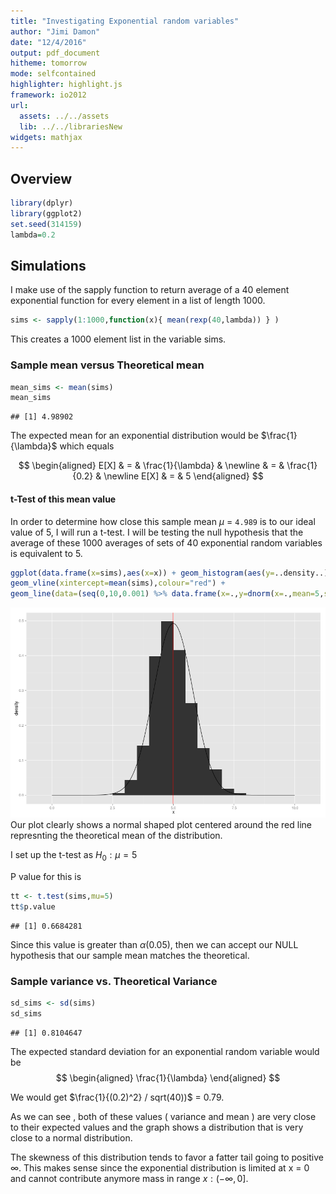 ```yaml
---
title: "Investigating Exponential random variables"
author: "Jimi Damon"
date: "12/4/2016"
output: pdf_document
hitheme: tomorrow
mode: selfcontained
highlighter: highlight.js
framework: io2012
url:
  assets: ../../assets
  lib: ../../librariesNew
widgets: mathjax
---
```



## Overview


```r
library(dplyr)
library(ggplot2)
set.seed(314159)
lambda=0.2
```

## Simulations 

I make use of the sapply function to return average of a 40 element
exponential function for every element in a list of length 1000.


```r
sims <- sapply(1:1000,function(x){ mean(rexp(40,lambda)) } )
```

This creates a 1000 element list in the variable sims.

### Sample mean versus Theoretical mean


```r
mean_sims <- mean(sims)
mean_sims
```

```
## [1] 4.98902
```

The expected mean for an exponential distribution would be $\frac{1}{\lambda}$ which equals

$$
\begin{aligned}
E[X] & = & \frac{1}{\lambda} & \newline
     & = & \frac{1}{0.2} & \newline
E[X] & = & 5
\end{aligned}
$$

#### t-Test of this mean value

In order to determine how close this sample mean $\mu$ = 
``4.989`` 
is to our ideal value of 5, I will run a t-test.  I will
be testing the null hypothesis that the average of these 1000 
averages of sets of 40 exponential random variables is equivalent to
5.  


```r
ggplot(data.frame(x=sims),aes(x=x)) + geom_histogram(aes(y=..density..),binwidth=0.5) + 
geom_vline(xintercept=mean(sims),colour="red") + 
geom_line(data=(seq(0,10,0.001) %>% data.frame(x=.,y=dnorm(x=.,mean=5,sd=sqrt(var(sims))))),aes(x=x,y=y))
```

![plot of chunk unnamed-chunk-4](./figure/unnamed-chunk-4-1.png) 
Our plot clearly shows a normal shaped plot centered around the red line represnting the theoretical mean
of the distribution.

I set up the t-test as $H_0 :  \mu= 5$

P value for this is 

```r
tt <- t.test(sims,mu=5)
tt$p.value
```

```
## [1] 0.6684281
```
Since this value is greater than  $\alpha$(0.05), then we can accept our NULL hypothesis that our sample mean
matches the theoretical.

### Sample variance vs. Theoretical Variance

```r
sd_sims <- sd(sims)
sd_sims
```

```
## [1] 0.8104647
```
The expected standard deviation for an exponential random variable would be 
$$ 
\begin{aligned}
\frac{1}{\lambda}
\end{aligned}
$$

We would get $\frac{1}{(0.2)^2} / sqrt(40))$ = 0.79.

As we can see , both of these values ( variance and mean ) are very
close to their expected values and the graph shows a distribution that is very 
close to a normal distribution.

The skewness of this distribution tends to favor a fatter tail going to
positive $\infty$. This makes sense since the exponential distribution is limited 
at x = 0  and cannot contribute anymore mass in range $x : \left( -\infty, 0 \right]$.




